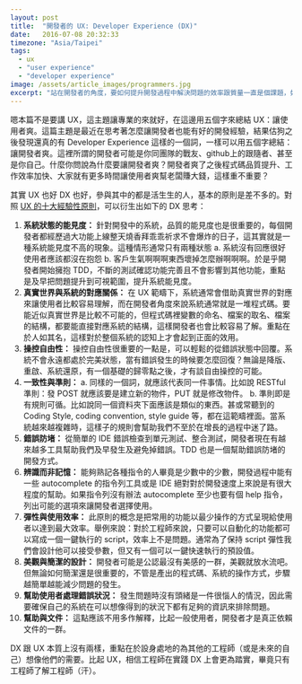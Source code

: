 ```yaml
---
layout: post
title:  "開發者的 UX: Developer Experience (DX)"
date:   2016-07-08 20:32:33
timezone: "Asia/Taipei"
tags: 
  - ux
  - "user experience"
  - "developer experience"
image: /assets/article_images/programmers.jpg
excerpt: "站在開發者的角度，要如何提升開發過程中解決問題的效率跟質量一直是個課題，如果我們把 UX 應用在開發者身上會是如何？"
---
```


嗯本篇不是要講 UX，這主題讓專業的來就好，在這邊用五個字來總結 UX：讓使用者爽。這篇主題是最近在思考著怎麼讓開發者也能有好的開發經驗，結果估狗之後發現還真的有 Developer Experience 這樣的一個詞，一樣可以用五個字總結：讓開發者爽。這裡所謂的開發者可能是你同團隊的戰友、github上的跟隨者、甚至是你自己。什麼你問說為什麼要讓開發者爽？開發者爽了之後程式碼品質提升、工作效率加快、大家就有更多時間讓使用者爽幫老闆賺大錢，這樣重不重要？

其實 UX 也好 DX 也好，參與其中的都是活生生的人，基本的原則是差不多的。對照 [UX 的十大經驗性原則](https://www.nngroup.com/articles/ten-usability-heuristics/)，可以衍生出如下的 DX 思考：


1. **系統狀態的能見度：**
   針對開發中的系統，品質的能見度也是很重要的，每個開發者都經歷過大功能上線整天燒香拜乖乖祈求不會爆炸的日子，這其實就是一種系統能見度不高的現象。這種情形通常只有兩種狀態 a. 系統沒有回應很好使用者應該都沒在抱怨 b. 客戶生氣啊啊啊東西壞掉怎麼辦啊啊啊。於是乎開發者開始擁抱 TDD，不斷的測試確認功能完善且不會影響到其他功能，重點是及早把問題提升到可視範圍，提升系統能見度。
2. **真實世界與系統的對應關係：**
   在 UX 範疇下，系統通常會借助真實世界的對應來讓使用者比較容易理解，而在開發者角度來說系統通常就是一堆程式碼。要能近似真實世界是比較不可能的，但程式碼裡變數的命名、檔案的取名、檔案的結構，都要能直接對應系統的結構，這樣開發者也會比較容易了解。重點在於人如其名，這樣對於整個系統的認知上才會起到正面的效用。
3. **操控自由性：**
   操控自由性很重要的一點是，可以輕鬆的從錯誤狀態中回覆。系統不會永遠都處於完美狀態，當有錯誤發生的時候要怎麼回復？無論是降版、重啟、系統還原，有一個基礎的歸零點之後，才有談自由操控的可能。
4. **一致性與準則：**
   a. 同樣的一個詞，就應該代表同一件事情。比如說 RESTful 準則：發 POST 就應該要是建立新的物件，PUT 就是修改物件。
   b. 準則即是有規則可循。比如說同一個資料夾下面應該是類似的東西。甚或常聽到的 Coding Style, coding convention, style guide 等，都在這範疇裡面。當系統越來越複雜時，這樣子的規則會幫助我們不至於在增長的過程中迷了路。
5. **錯誤防堵：**
   從簡單的 IDE 錯誤檢查到單元測試、整合測試，開發者現在有越來越多工具幫助我們及早發生及避免掉錯誤。TDD 也是一個幫助錯誤防堵的開發方式。
6. **辨識而非記憶：**
   能夠熟記各種指令的人畢竟是少數中的少數，開發過程中能有一些 autocomplete 的指令列工具或是 IDE 絕對對於開發速度上來說是有很大程度的幫助。如果指令列沒有辦法 autocomplete 至少也要有個 help 指令，列出可能的選項來讓開發者選擇使用。
7. **彈性與使用效率：**
   此原則的概念是把常用的功能以最少操作的方式呈現給使用者以達到最大效率。舉例來說：對於工程師來說，只要可以自動化的功能都可以寫成一個一鍵執行的 script，效率上不是問題。通常為了保持 script 彈性我們會設計他可以接受參數，但又有一個可以一鍵快速執行的預設值。
8. **美觀與簡潔的設計：**
   開發者可能是公認最沒有美感的一群，美觀就放水流吧。但無論如何簡潔還是很重要的，不管是產出的程式碼、系統的操作方式，步驟越簡單越能減少問題的發生。
9. **幫助使用者處理錯誤狀況：**
   發生問題時沒有頭緒是一件很惱人的情況，因此需要確保自己的系統在可以想像得到的狀況下都有足夠的資訊來排除問題。
10. **幫助與文件：**
   這點應該不用多作解釋，比起一般使用者，開發者才是真正依賴文件的一群。

DX 跟 UX 本質上沒有兩樣，重點在於設身處地的為其他的工程師（或是未來的自己）想像他們的需要。比起 UX，相信工程師在實踐 DX 上會更為踏實，畢竟只有工程師了解工程師（汗）。